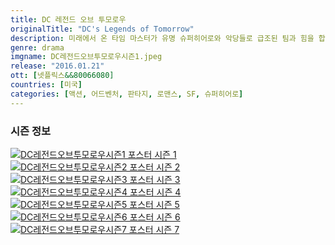 ```yaml
---
title: DC 레전드 오브 투모로우
originalTitle: "DC's Legends of Tomorrow"
description: 미래에서 온 타임 마스터가 유명 슈퍼히어로와 악당들로 급조된 팀과 힘을 합쳐 지구는 물론 시간마저 파괴할 수 있는 불멸의 악당과 맞서 싸운다.
genre: drama
imgname: DC레전드오브투모로우시즌1.jpeg
release: "2016.01.21"
ott: [넷플릭스&&80066080]
countries: [미국]
categories: [액션, 어드벤처, 판타지, 로맨스, SF, 슈퍼히어로]
---
```


### 시즌 정보

<div class="season-list">
<div class="item">
<a href="/drama/DC레전드오브투모로우시즌1" >
<img src="/poster/DC레전드오브투모로우시즌1.jpeg" alt="DC레전드오브투모로우시즌1 포스터 ">
시즌 1</a>
</div>

<div class="item">
<a href="/drama/DC레전드오브투모로우시즌2" >
<img src="/poster/DC레전드오브투모로우시즌2.jpeg" alt="DC레전드오브투모로우시즌2 포스터 ">
시즌 2</a>
</div>

<div class="item">
<a href="/drama/DC레전드오브투모로우시즌3" >
<img src="/poster/DC레전드오브투모로우시즌3.jpeg" alt="DC레전드오브투모로우시즌3 포스터 ">
시즌 3</a>
</div>

<div class="item">
<a href="/drama/DC레전드오브투모로우시즌4" >
<img src="/poster/DC레전드오브투모로우시즌4.jpeg" alt="DC레전드오브투모로우시즌4 포스터 ">
시즌 4</a>
</div>

<div class="item">
<a href="/drama/DC레전드오브투모로우시즌5" >
<img src="/poster/DC레전드오브투모로우시즌5.jpeg" alt="DC레전드오브투모로우시즌5 포스터 ">
시즌 5</a>
</div>

<div class="item">
<a href="/drama/DC레전드오브투모로우시즌6" >
<img src="/poster/DC레전드오브투모로우시즌6.jpeg" alt="DC레전드오브투모로우시즌6 포스터 ">
시즌 6</a>
</div>

<div class="item">
<a href="/drama/DC레전드오브투모로우시즌7" >
<img src="/poster/DC레전드오브투모로우시즌7.jpeg" alt="DC레전드오브투모로우시즌7 포스터 ">
시즌 7</a>
</div>
</div>
